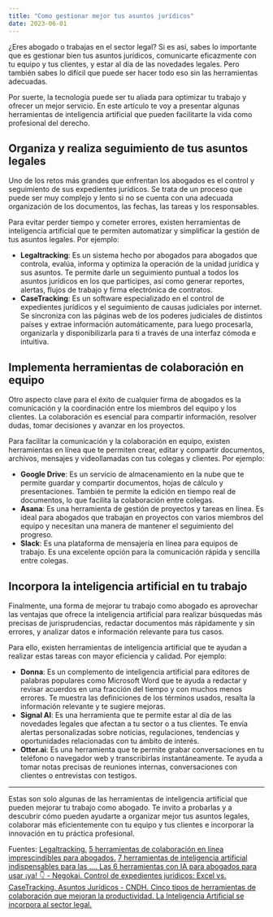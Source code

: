 ```yaml
---
title: "Como gestionar mejor tus asuntos jurídicos"
date: 2023-06-01
---
```


¿Eres abogado o trabajas en el sector legal? Si es así, sabes lo importante que es gestionar bien tus asuntos jurídicos, comunicarte eficazmente con tu equipo y tus clientes, y estar al día de las novedades legales. Pero también sabes lo difícil que puede ser hacer todo eso sin las herramientas adecuadas.

Por suerte, la tecnología puede ser tu aliada para optimizar tu trabajo y ofrecer un mejor servicio. En este artículo te voy a presentar algunas herramientas de inteligencia artificial que pueden facilitarte la vida como profesional del derecho.

## Organiza y realiza seguimiento de tus asuntos legales

Uno de los retos más grandes que enfrentan los abogados es el control y seguimiento de sus expedientes jurídicos. Se trata de un proceso que puede ser muy complejo y lento si no se cuenta con una adecuada organización de los documentos, las fechas, las tareas y los responsables.

Para evitar perder tiempo y cometer errores, existen herramientas de inteligencia artificial que te permiten automatizar y simplificar la gestión de tus asuntos legales. Por ejemplo:

- **Legaltracking**: Es un sistema hecho por abogados para abogados que controla, evalúa, informa y optimiza la operación de la unidad jurídica y sus asuntos. Te permite darle un seguimiento puntual a todos los asuntos jurídicos en los que participes, así como generar reportes, alertas, flujos de trabajo y firma electrónica de contratos.
- **CaseTracking**: Es un software especializado en el control de expedientes jurídicos y el seguimiento de causas judiciales por internet. Se sincroniza con las páginas web de los poderes judiciales de distintos países y extrae información automáticamente, para luego procesarla, organizarla y disponibilizarla para ti a través de una interfaz cómoda e intuitiva.

## Implementa herramientas de colaboración en equipo

Otro aspecto clave para el éxito de cualquier firma de abogados es la comunicación y la coordinación entre los miembros del equipo y los clientes. La colaboración es esencial para compartir información, resolver dudas, tomar decisiones y avanzar en los proyectos.

Para facilitar la comunicación y la colaboración en equipo, existen herramientas en línea que te permiten crear, editar y compartir documentos, archivos, mensajes y videollamadas con tus colegas y clientes. Por ejemplo:

- **Google Drive**: Es un servicio de almacenamiento en la nube que te permite guardar y compartir documentos, hojas de cálculo y presentaciones. También te permite la edición en tiempo real de documentos, lo que facilita la colaboración entre colegas.
- **Asana**: Es una herramienta de gestión de proyectos y tareas en línea. Es ideal para abogados que trabajan en proyectos con varios miembros del equipo y necesitan una manera de mantener el seguimiento del progreso.
- **Slack**: Es una plataforma de mensajería en línea para equipos de trabajo. Es una excelente opción para la comunicación rápida y sencilla entre colegas.

## Incorpora la inteligencia artificial en tu trabajo

Finalmente, una forma de mejorar tu trabajo como abogado es aprovechar las ventajas que ofrece la inteligencia artificial para realizar búsquedas más precisas de jurisprudencias, redactar documentos más rápidamente y sin errores, y analizar datos e información relevante para tus casos.

Para ello, existen herramientas de inteligencia artificial que te ayudan a realizar estas tareas con mayor eficiencia y calidad. Por ejemplo:

- **Donna**: Es un complemento de inteligencia artificial para editores de palabras populares como Microsoft Word que te ayuda a redactar y revisar acuerdos en una fracción del tiempo y con muchos menos errores. Te muestra las definiciones de los términos usados, resalta la información relevante y te sugiere mejoras.
- **Signal AI**: Es una herramienta que te permite estar al día de las novedades legales que afectan a tu sector o a tus clientes. Te envía alertas personalizadas sobre noticias, regulaciones, tendencias y oportunidades relacionadas con tu ámbito de interés.
- **Otter.ai**: Es una herramienta que te permite grabar conversaciones en tu teléfono o navegador web y transcribirlas instantáneamente. Te ayuda a tomar notas precisas de reuniones internas, conversaciones con clientes o entrevistas con testigos.

---

Estas son solo algunas de las herramientas de inteligencia artificial que pueden mejorar tu trabajo como abogado. Te invito a probarlas y a descubrir cómo pueden ayudarte a organizar mejor tus asuntos legales, colaborar más eficientemente con tu equipo y tus clientes e incorporar la innovación en tu práctica profesional.


Fuentes:
[Legaltracking.](https://legaltracking.com.mx/)
[5 herramientas de colaboración en línea imprescindibles para abogados.](https://www.linkedin.com/pulse/5-herramientas-de-colaboraci%C3%B3n-en-l%C3%ADnea-para-abogados-yachelini)
[7 herramientas de inteligencia artificial indispensables para las .... ](https://liderlegal.com/7-herramientas-de-inteligencia-artificial-indispensables-para-las-firmas-de-abogados/)
[Las 6 herramientas con IA para abogados para usar ¡ya! 👇 - Negokai. ](https://negokai.com/las-mejores-herramientas-de-ia-para-abogados.html)
[Control de expedientes jurídicos: Excel vs. CaseTracking. ](https://blog.lemontech.com/control-de-expedientes-excel-casetracking/)
[Asuntos Jurídicos - CNDH. ](http://informe.cndh.org.mx/menu.aspx?id=30057)
[Cinco tipos de herramientas de colaboración que mejoran la productividad. ](https://www.microsoft.com/es-es/microsoft-365/business-insights-ideas/resources/5-types-of-collaboration-tools-that-improve-productivity)
[La Inteligencia Artificial se incorpora al sector legal. ](https://www.legaltoday.com/legaltech/novedades-legaltech/la-inteligencia-artificial-se-incorpora-al-sector-legal-2021-05-05/)
